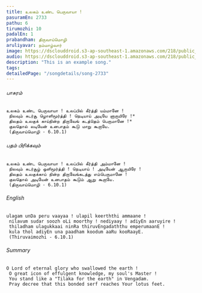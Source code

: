 ```yaml
---
title: உலகம் உண்ட பெருவாயா !
pasuramEn: 2733
pathu: 6
tirumozhi: 10
padalEn: 1
prabandham: திருவாய்மொழி
aruliyavar: நம்மாழ்வார்
image: https://dsclouddroid.s3-ap-southeast-1.amazonaws.com/218/public_102955dc9138b9343e7ed3cfa9dc6c679aca.jpg
audio: https://dsclouddroid.s3-ap-southeast-1.amazonaws.com/218/public_10294a45c87de0da11b15a7f6c8e1d709e6a.mp3
description: "This is an example song."
tags: 
detailedPage: "/songdetails/song-2733"
---
```

###### பாசுரம்


	உலகம் உண்ட பெருவாயா ! உலப்பில் கீர்த்தி யம்மானே !
	 நிலவும் சுடர்சூ ழொளிமூர்த்தி ! நெடியாய் அடியே னாருயிரே !*
	 திலதம் உலகுக் காய்நின்ற திருவேங் கடத்தெம் பெருமானே !*
	 குலதொல் லடியேன் உனபாதம் கூடு மாறு கூறாயே.
	 (திருவாய்மொழி - 6.10.1)
	

###### பதம் பிரிக்கவும்


	உலகம் உண்ட பெருவாயா ! உலப்பில் கீர்த்தி அம்மானே !
	 நிலவும் சுடர்சூழ் ஒளிமூர்த்தி ! நெடியாய் ! அடியேன் ஆருயிரே !
	 திலதம் உலகுக்காய் நின்ற திருவேங்கடத்து எம்பெருமானே !
	 குலதொல் அடியேன் உனபாதம் கூடும் ஆறு கூறாயே.
	 (திருவாய்மொழி - 6.10.1)
	

###### English


	ulagam unDa peru vaayaa ! ulapil keerththi ammaane !
	 nilavum sudar soozh oLi moorthy ! nediyaay ! adiyEn aaruyire !
	 thiladham ulagukkaai ninRa thiruvEngadaththu emperumaanE !
	 kula thol adiyEn una paadham koodum aaRu kooRaayE.
	 (Thiruvaimozhi - 6.10.1)
	

###### Summary


	O Lord of eternal glory who swallowed the earth !
	 O great icon of effulgent knowledge, my soul's Master !
	 You stand like a "Tilaka for the earth" in Vengadam.
	 Pray decree that this bonded serf reaches Your lotus feet.
	